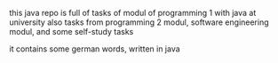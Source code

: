 this java repo is full of tasks of modul of programming 1 with java at university 
also tasks from programming 2 modul, software engineering modul, and some self-study tasks

it contains some german words,
written in java
